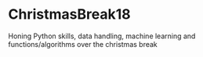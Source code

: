 # ChristmasBreak18
Honing Python skills, data handling, machine learning and functions/algorithms over the christmas break
